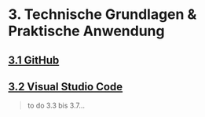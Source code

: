# 3. Technische Grundlagen & Praktische Anwendung

## [3.1 GitHub](docs/3/1/README.md)

## [3.2 Visual Studio Code](docs/3/2/README.md)

> to do 3.3 bis 3.7...

